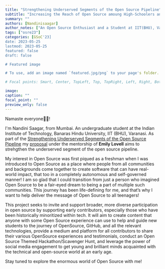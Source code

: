 ```yaml
---
title: "Strengthening Underserved Segments of the Open Source Pipeline"
subtitle: "Increasing the Reach of Open Source amoung High-Schoolers and Teenagers"
summary: ""
authors: [Nandinisaagar]
author_notes: ["An Open Source Enthusiast and a Student at IIT(BHU), Varanasi"]
tags: ["osre23"]
categories: [GSoC'23]
date: 2023-05-25
lastmod: 2023-05-25
featured: false
draft: false

# Featured image

# To use, add an image named `featured.jpg/png` to your page's folder.

# Focal points: Smart, Center, TopLeft, Top, TopRight, Left, Right, BottomLeft, Bottom, BottomRight.

image:
caption: ""
focal_point: ""
preview_only: false
---
```


Namaste everyone🙏🏻! 

I'm Nandini Saagar, from Mumbai. An undergraduate student at the Indian Institute of Technology, Banaras Hindu University, IIT (BHU), Varanasi. As part of the [Strengthening Underserved Segments of the Open Source Pipeline](/project/osre23/ucsc/susosp) my [proposal](https://docs.google.com/document/d/1snzaUfBvptLcWP7I8IyKYFuBNfVGxNe9mnYkFXhb5ZM/edit?usp=sharing) under the mentorship of **Emily Lovell** aims to strehgthen the underserved segment of the open source pipeline.

My interest in Open Source was first piqued as a freshman when I was introduced to Open Source as a place where people from all communities and backgrounds come together to create software that can have real-world impact, that too in a completely autonomous and self-governed manner! I am so glad that I could transition from just a person who imagined Open Source to be a fair-eyed dream to being a part of multiple such communities. This journey has been life-defining for me, and that’s why I want to help deliver the message of Open Source to all teenagers!

This project seeks to invite and support broader, more diverse participation in open source by supporting early contributors, especially those who have been historically minoritized within tech. It will aim to create content that anyone with some Open Source experience can use to help and guide new students to the journey of OpenSource, GitHub, and all the relevant technologies, provide a medium and platform for all contributors to share their various OpenSource experiences and testimonials, conduct an Open Source Themed Hackathon/Scavenger Hunt, and leverage the power of social media engagement to get young and brilliant minds acquainted with the technical and open-source world at an early age.

Stay tuned to explore the enormous world of Open Source with me!


